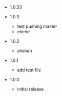 * 1.0.33
* 1.0.3
  - test pushing master
  - ehehe
* 1.0.2
  - ahahah
* 1.0.1
  - add test file

* 1.0.0
  - Initial release
